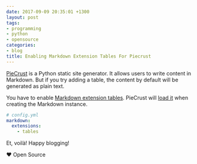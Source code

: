 ```yaml
---
date: 2017-09-09 20:35:01 +1300
layout: post
tags:
- programming
- python
- opensource
categories:
- blog
title: Enabling Markdown Extension Tables For Piecrust
---
```


[PieCrust](https://github.com/ludovicchabant/PieCrust2) is a Python static site generator.
It allows users to write content in Markdown. But if you try adding a table, the content by
default will be generated as plain text.

You have to enable [Markdown extension tables](https://pythonhosted.org/Markdown/extensions/tables.html).
PieCrust will [load it](https://github.com/ludovicchabant/PieCrust2/blob/6462e052045552d2ba164f4965370d84ddb54946/piecrust/formatting/markdownformatter.py#L29)
when creating the Markdown instance.

```yaml
# config.yml
markdown:
  extensions:
    - tables
```

Et, voil&agrave;! Happy blogging!

&hearts; Open Source
